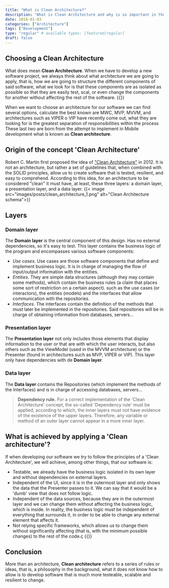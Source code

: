 ```yaml
---
title: "What is Clean Architecture?"
description: "What is Clean Architecture and why is so important in the softwrare development."
date: 2018-01-03
categories: ["Architecture"]
tags: ["Development"]
type: "regular" # available types: [featured/regular]
draft: false
---
```


## Choosing a Clean Architecture
What does mean **Clean Architecture**. When we have to develop a new software project, we always think about what architecture we are going to apply, that is, how we are going to structure the different components of said software, what we look for is that these components are as isolated as possible so that they are easily test, scal, or even change the components for another without affecting the rest of the software.
{{<ads1>}}

When we want to choose an architecture for our software we can find several options, calculate the best known are MWC, MVP, MVVM, and architectures such as VIPER o  VIP have recently come out, what they are looking for is the greatest separation of responsibilities within the process These last two are born from the attempt to implement in Mobile development what is known as **Clean architecture**.

## Origin of the concept 'Clean Architecture'
Robert C. Martin first proposed the idea of ["Clean Architecture"](https://blog.cleancoder.com/uncle-bob/2012/08/13/the-clean-architecture.html) in 2012. It is not an architecture, but rather a set of guidelines that, when combined with the SOLID principles, allow us to create software that is tested, resilient, and easy to comprehend. According to this idea, for an architecture to be considered "clean" it must have, at least, these three layers: a domain layer, a presentation layer, and a data layer.
{{< image src="images/posts/clean_architecture_1.png" alt="Clean Architecture schema">}}

## Layers
### Domain layer
The **Domain layer** is the central component of this design. Has no external dependencies, so it's easy to test. This layer contains the business logic of the program and encompasses various software components:

* *Use cases*. Use cases are those software components that define and implement business logic. It is in charge of managing the flow of input/output information with the entities. 
* *Entities*. They are simple data structures (although they may contain some methods), which contain the business rules (a claim that places some sort of restriction on a certain aspect).
 such as the use cases (or interactors), the entities (models) and the interfaces that allow communication with the repositories.
* *Interfaces*. The interfaces contain the definition of the methods that must later be implemented in the repositories. Said repositories will be in charge of obtaining information from databases, servers...

### Presentation layer

The **Presentation layer** not only includes those elements that display information to the user or that are with which the user interacts, but also others such as the ViewModel (used in the MVVM architecture) or the Presenter (found in architectures such as MVP, VIPER or VIP). This layer only have dependencies with de **Domain layer**.

### Data layer

The **Data layer** contains the Repositories (which implement the methods of the Interfaces) and is in charge of accessing databases, servers...

> **Dependency rule.** For a correct implementation of the 'Clean Architecture' concept, the so-called 'Dependency rule' must be applied, according to which, the inner layers must not have evidence of the existence of the upper layers. Therefore, any variable or method of an outer layer cannot appear in a more inner layer.

## What is achieved by applying a 'Clean architecture'?

If when developing our software we try to follow the principles of a 'Clean Architecture', we will achieve, among other things, that our software is:

* Testable, we already have the business logic isolated in its own layer and without dependencies on external layers.
* Independent of the UI, since it is in the outermost layer and only shows the data that the Presenter passes to it. We can say that it would be a 'dumb' view that does not follow logic.
* Independent of the data sources, because they are in the outermost layer and we can change them without affecting the business logic, which is inside. In reality, the business logic must be independent of everything that surrounds it, in order to be able to change any external element that affects it.
* Not relying specific frameworks, which allows us to change them without significantly affecting (that is, with the minimum possible changes) to the rest of the code.ç
{{<ads2>}}

## Conclusion
More than an architecture, **Clean architecture** refers to a series of rules or ideas, that is, a philosophy in the background, what it does not know how to allow is to develop software that is much more testeable, scalable and resilient to change.
